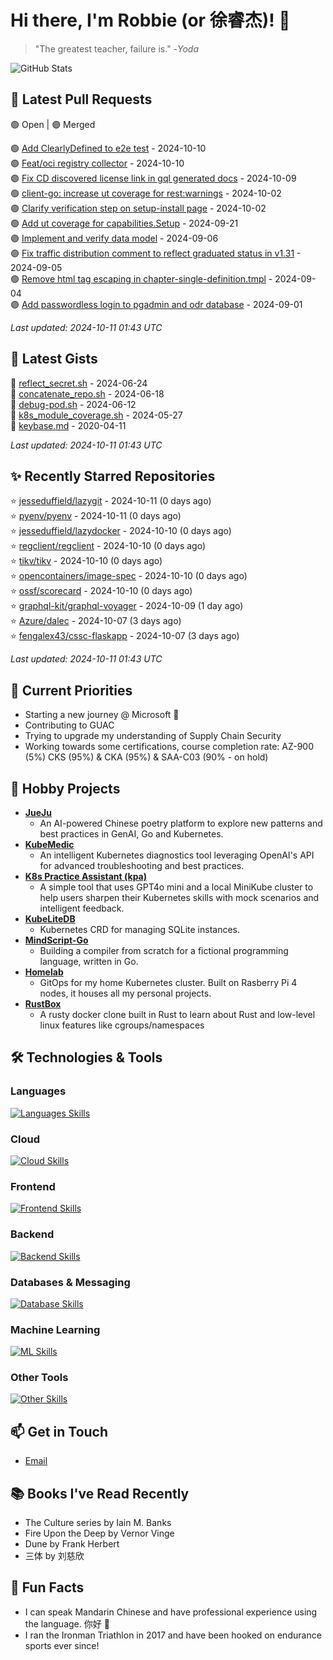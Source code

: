 # Hi there, I'm Robbie (or 徐睿杰)! 👋

> "The greatest teacher, failure is." -_Yoda_

![GitHub Stats](https://github-readme-stats.vercel.app/api?username=robert-cronin&show_icons=true&theme=radical)

<!-- START_SECTION:prs -->
## 🔄 Latest Pull Requests

🟢 Open | 🟣 Merged

🟢 [Add ClearlyDefined to e2e test](https://github.com/guacsec/guac/pull/2168) - 2024-10-10<br>
🟢 [Feat/oci registry collector](https://github.com/guacsec/guac/pull/2185) - 2024-10-10<br>
🟣 [Fix CD discovered license link in gql generated docs](https://github.com/guacsec/guac/pull/2183) - 2024-10-09<br>
🟢 [client-go: increase ut coverage for rest:warnings](https://github.com/kubernetes/kubernetes/pull/125273) - 2024-10-02<br>
🟣 [Clarify verification step on setup-install page](https://github.com/guacsec/guac-docs/pull/152) - 2024-10-02<br>
🟢 [Add ut coverage for capabilities.Setup](https://github.com/kubernetes/kubernetes/pull/125395) - 2024-09-21<br>
🟣 [Implement and verify data model](https://github.com/Open-Model-Initiative/OMI-Data-Pipeline/pull/35) - 2024-09-06<br>
🟣 [Fix traffic distribution comment to reflect graduated status in v1.31](https://github.com/kubernetes/kubernetes/pull/127117) - 2024-09-05<br>
🟢 [Remove html tag escaping in chapter-single-definition.tmpl](https://github.com/kubernetes/website/pull/47089) - 2024-09-04<br>
🟣 [Add passwordless login to pgadmin and odr database](https://github.com/Open-Model-Initiative/OMI-Data-Pipeline/pull/37) - 2024-09-01<br>

*Last updated: 2024-10-11 01:43 UTC*<!-- END_SECTION:prs -->

<!-- START_SECTION:gists -->
## 📜 Latest Gists

📜 [reflect_secret.sh](https://gist.github.com/robert-cronin/c4df6777ba61bacd45a4bd67b5ea5b34) - 2024-06-24<br>
📜 [concatenate_repo.sh](https://gist.github.com/robert-cronin/02215e61893d6616fc0d269e829b50ed) - 2024-06-18<br>
📜 [debug-pod.sh](https://gist.github.com/robert-cronin/0a76a112fe444bccd50cb7ac56e8b1b5) - 2024-06-12<br>
📜 [k8s_module_coverage.sh](https://gist.github.com/robert-cronin/150e3044b916ebe597478b1294f97da8) - 2024-05-27<br>
📜 [keybase.md](https://gist.github.com/robert-cronin/a8474252ac7483f7c1de43dd8a7308e3) - 2020-04-11<br>

*Last updated: 2024-10-11 01:43 UTC*<!-- END_SECTION:gists -->

<!-- START_SECTION:starred -->
## ✨ Recently Starred Repositories

⭐ [jesseduffield/lazygit](https://github.com/jesseduffield/lazygit) - 2024-10-11 (0 days ago)<br>
⭐ [pyenv/pyenv](https://github.com/pyenv/pyenv) - 2024-10-11 (0 days ago)<br>
⭐ [jesseduffield/lazydocker](https://github.com/jesseduffield/lazydocker) - 2024-10-10 (0 days ago)<br>
⭐ [regclient/regclient](https://github.com/regclient/regclient) - 2024-10-10 (0 days ago)<br>
⭐ [tikv/tikv](https://github.com/tikv/tikv) - 2024-10-10 (0 days ago)<br>
⭐ [opencontainers/image-spec](https://github.com/opencontainers/image-spec) - 2024-10-10 (0 days ago)<br>
⭐ [ossf/scorecard](https://github.com/ossf/scorecard) - 2024-10-10 (0 days ago)<br>
⭐ [graphql-kit/graphql-voyager](https://github.com/graphql-kit/graphql-voyager) - 2024-10-09 (1 day ago)<br>
⭐ [Azure/dalec](https://github.com/Azure/dalec) - 2024-10-07 (3 days ago)<br>
⭐ [fengalex43/cssc-flaskapp](https://github.com/fengalex43/cssc-flaskapp) - 2024-10-07 (3 days ago)<br>

*Last updated: 2024-10-11 01:43 UTC*<!-- END_SECTION:starred -->

## 🔭 Current Priorities

- Starting a new journey @ Microsoft 🚀
- Contributing to GUAC
- Trying to upgrade my understanding of Supply Chain Security
- Working towards some certifications, course completion rate: AZ-900 (5%) CKS (95%) & CKA (95%) & SAA-C03 (90% - on hold)

## 🚀 Hobby Projects

- [**JueJu**](https://github.com/robert-cronin/jueju)
  - An AI-powered Chinese poetry platform to explore new patterns and best practices in GenAI, Go and Kubernetes.
- [**KubeMedic**](https://github.com/robert-cronin/kubemedic)
  - An intelligent Kubernetes diagnostics tool leveraging OpenAI's API for advanced troubleshooting and best practices.
- [**K8s Practice Assistant (kpa)**](https://github.com/robert-cronin/kpa)
  - A simple tool that uses GPT4o mini and a local MiniKube cluster to help users sharpen their Kubernetes skills with mock scenarios and intelligent feedback.
- [**KubeLiteDB**](https://github.com/robert-cronin/KubeLiteDB)
  - Kubernetes CRD for managing SQLite instances.
- [**MindScript-Go**](https://github.com/robert-cronin/mindscript-go)
  - Building a compiler from scratch for a fictional programming language, written in Go.
- [**Homelab**](https://github.com/robert-cronin/homelab)
  - GitOps for my home Kubernetes cluster. Built on Rasberry Pi 4 nodes, it houses all my personal projects.
- [**RustBox**](https://github.com/robert-cronin/rust-box)
  - A rusty docker clone built in Rust to learn about Rust and low-level linux features like cgroups/namespaces

## 🛠️ Technologies & Tools

### Languages

[![Languages Skills](https://skillicons.dev/icons?i=go,typescript,python,bash)](https://skillicons.dev)

### Cloud

[![Cloud Skills](https://skillicons.dev/icons?i=kubernetes,aws,linux,terraform,githubactions,jenkins)](https://skillicons.dev)

### Frontend

[![Frontend Skills](https://skillicons.dev/icons?i=mui,react,redux,figma,styledcomponents,nextjs,vite,css,html,ts)](https://skillicons.dev)

### Backend

[![Backend Skills](https://skillicons.dev/icons?i=nodejs,fastapi,express,postgres,python)](https://skillicons.dev)

### Databases & Messaging

[![Database Skills](https://skillicons.dev/icons?i=mongodb,postgresql,mysql,redis,rabbitmq,kafka)](https://skillicons.dev)

### Machine Learning

[![ML Skills](https://skillicons.dev/icons?i=tensorflow,elasticsearch,pytorch,opencv)](https://skillicons.dev)

### Other Tools

[![Other Skills](https://skillicons.dev/icons?i=vscode,git,docker,jest,cypress,grafana,prometheus,bash)](https://skillicons.dev)

## 📫 Get in Touch

- [Email](mailto:robert.cronin@uqconnect.edu.au)

## 📚 Books I've Read Recently

- The Culture series by Iain M. Banks
- Fire Upon the Deep by Vernor Vinge
- Dune by Frank Herbert
- 三体 by 刘慈欣

## 🌟 Fun Facts

- I can speak Mandarin Chinese and have professional experience using the language. 你好 👋
- I ran the Ironman Triathlon in 2017 and have been hooked on endurance sports ever since!
